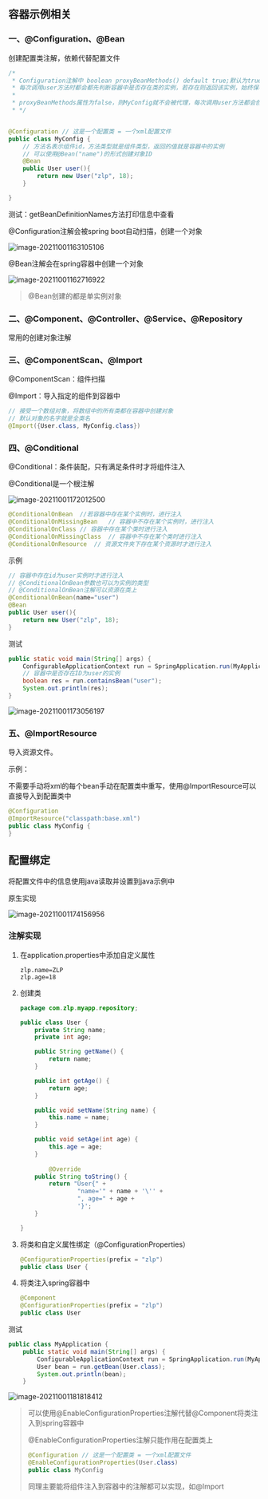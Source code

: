 ## 容器示例相关

### 一、@Configuration、@Bean

创建配置类注解，依赖代替配置文件

```java
/*
 * Configuration注解中 boolean proxyBeanMethods() default true;默认为true，使得该配置类会成为一个代理对象
 * 每次调用user方法时都会都先判断容器中是否存在类的实例，若存在则返回该实例，始终保存单实例
 *
 * proxyBeanMethods属性为false，则MyConfig就不会被代理，每次调用user方法都会创建一个新的对象实例
 * */


@Configuration // 这是一个配置类 = 一个xml配置文件
public class MyConfig {
    // 方法名表示组件id，方法类型就是组件类型，返回的值就是容器中的实例
    // 可以使用@Bean("name")的形式创建对象ID
    @Bean 
    public User user(){
        return new User("zlp", 18);
    }

}
```

测试：getBeanDefinitionNames方法打印信息中查看

@Configuration注解会被spring boot自动扫描，创建一个对象

![image-20211001163105106](image/image-20211001163105106.png)

@Bean注解会在spring容器中创建一个对象

![image-20211001162716922](image/image-20211001162716922.png)

> @Bean创建的都是单实例对象



### 二、@Component、@Controller、@Service、@Repository

常用的创建对象注解



### 三、@ComponentScan、@Import

@ComponentScan：组件扫描

@Import：导入指定的组件到容器中

```java
// 接受一个数组对象，将数组中的所有类都在容器中创建对象
// 默认对象的名字就是全类名
@Import({User.class, MyConfig.class})
```

### 四、@Conditional

@Conditional：条件装配，只有满足条件时才将组件注入

@Conditional是一个根注解

![image-20211001172012500](image/image-20211001172012500.png)

```java
@ConditionalOnBean	//若容器中存在某个实例时，进行注入
@ConditionalOnMissingBean	// 容器中不存在某个实例时，进行注入
@ConditionalOnClass	// 容器中存在某个类时进行注入
@ConditionalOnMissingClass	// 容器中不存在某个类时进行注入
@ConditionalOnResource	// 资源文件夹下存在某个资源时才进行注入
```

示例

```java
// 容器中存在id为user实例时才进行注入
// @ConditionalOnBean参数也可以为实例的类型
// @ConditionalOnBean注解可以资源在类上
@ConditionalOnBean(name="user")
@Bean
public User user(){
    return new User("zlp", 18);
}
```

测试

```java
public static void main(String[] args) {
    ConfigurableApplicationContext run = SpringApplication.run(MyApplication.class, args);
    // 容器中是否存在ID为user的实例
    boolean res = run.containsBean("user");
    System.out.println(res);
}
```

![image-20211001173056197](image/image-20211001173056197.png)

### 五、@ImportResource

导入资源文件。

示例：

不需要手动将xml的每个bean手动在配置类中重写，使用@ImportResource可以直接导入到配置类中

```java
@Configuration
@ImportResource("classpath:base.xml")
public class MyConfig {
}
```

## 配置绑定

将配置文件中的信息使用java读取并设置到java示例中

原生实现

![image-20211001174156956](image/image-20211001174156956.png)

### 注解实现

1. 在application.properties中添加自定义属性

   ```properties
   zlp.name=ZLP
   zlp.age=18
   ```

2. 创建类

   ```java
   package com.zlp.myapp.repository;
   
   public class User {
       private String name;
       private int age;
   
       public String getName() {
           return name;
       }
   
       public int getAge() {
           return age;
       }
   
       public void setName(String name) {
           this.name = name;
       }
   
       public void setAge(int age) {
           this.age = age;
       }
       
           @Override
       public String toString() {
           return "User{" +
                   "name='" + name + '\'' +
                   ", age=" + age +
                   '}';
       }
   
   }
   ```

3. 将类和自定义属性绑定（@ConfigurationProperties）

   ```java
   @ConfigurationProperties(prefix = "zlp")
   public class User {
   ```

4. 将类注入spring容器中

   ```java
   @Component
   @ConfigurationProperties(prefix = "zlp")
   public class User
   ```

测试

```java
public class MyApplication {
    public static void main(String[] args) {
        ConfigurableApplicationContext run = SpringApplication.run(MyApplication.class, args);
        User bean = run.getBean(User.class);
        System.out.println(bean);
    }
```

![image-20211001181818412](image/image-20211001181818412.png)

> 可以使用@EnableConfigurationProperties注解代替@Component将类注入到spring容器中
>
> @EnableConfigurationProperties注解只能作用在配置类上
>
> ```java
> @Configuration // 这是一个配置类 = 一个xml配置文件
> @EnableConfigurationProperties(User.class)
> public class MyConfig 
> ```
>
> 同理主要能将组件注入到容器中的注解都可以实现，如@Import